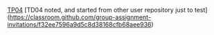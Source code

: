 [TP04]( https://classroom.github.com/assignment-invitations/40b6423932fdab13668f1fb65effb3b5 )
[TD04 noted, and started from other user repository just to test] (https://classroom.github.com/group-assignment-invitations/f32ee7596a9d5c8d38168cfb68aee936)
